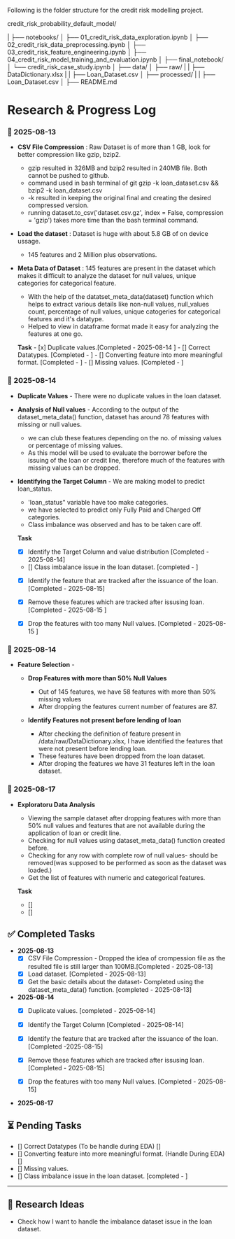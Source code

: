 Following is the folder structure for the credit risk modelling project.

credit_risk_probability_default_model/

|
├── notebooks/
│   ├── 01_credit_risk_data_exploration.ipynb
│   ├── 02_credit_risk_data_preprocessing.ipynb
│   ├── 03_credit_risk_feature_engineering.ipynb
│   ├── 04_credit_risk_model_training_and_evaluation.ipynb
│
├── final_notebook/
│   └── credit_risk_case_study.ipynb
│
├── data/
│   ├── raw/
|   |   ├── DataDictionary.xlsx
|   |   ├── Loan_Dataset.csv
│   ├── processed/
|   |   ├── Loan_Dataset.csv
│
├── README.md



# Research & Progress Log

### 📅 2025-08-13

- **CSV File Compression** : Raw Dataset is of more than 1 GB, look for better compression like gzip, bzip2.
    - gzip resulted in 326MB and bzip2 resulted in 240MB file. Both cannot be pushed
    to github.
    - command used in bash terminal of git
        gzip -k loan_dataset.csv
        &&
        bzip2 -k loan_dataset.csv
    - -k resulted in keeping the original final and creating the desired compressed 
    version.
    - running dataset.to_csv('dataset.csv.gz', index = False, compression = 'gzip') takes more time than the bash terminal command.

- **Load the dataset** : Dataset is huge with about 5.8 GB of on device ussage.
    - 145 features and 2 Million plus observations.

 - **Meta Data of Dataset** : 145 features are present in the dataset which makes it difficult to analyze the dataset for null values, unique categories for categorical feature.
    - With the help of the datatset_meta_data(dataset) function which helps to extract various details like non-null values, null_values count, percentage of null values, 
    unique catogeries for categorical features and it's datatype. 
    - Helped to view in dataframe format made it easy for analyzing the features at one go. 



    **Task**
        - [x] Duplicate values.[Completed - 2025-08-14 ]
        - [] Correct Datatypes. [Completed - ]
        - [] Converting feature into more meaningful format. [Completed - ]
        - [] Missing values. [Completed - ]



### 📅 2025-08-14

- **Duplicate Values** - There were no duplicate values in the loan dataset.

- **Analysis of Null values** - According to the output of the dataset_meta_data() function, dataset has around 78 features with missing or null values. 
    - we can club these features depending on the no. of missing values or percentage of missing values. 
    - As this model will be used to evaluate the borrower before the issuing of the loan or credit line, therefore much of the features with missing values can be dropped. 

- **Identifying the Target Column** - We are making model to predict loan_status. 
    - 'loan_status" variable have too make categories. 
    - we have selected to predict only Fully Paid and Charged Off categories.
    - Class imbalance was observed and has to be taken care off.

    **Task**
    - [x] Identify the Target Column and value distribution [Completed - 2025-08-14]
    - [] Class imbalance issue in the loan dataset. [completed - ]
    - [x] Identify the feature that are tracked after the issuance of the loan.  [Completed - 2025-08-15]
    - [x] Remove these features which are tracked after issusing loan. [Completed - 2025-08-15 ]
    - [x] Drop the features with too many Null values. [Completed - 2025-08-15 ]



### 📅 2025-08-14

- **Feature Selection** -  
    - **Drop Features with more than 50% Null Values**
        - Out of 145 features, we have 58 features with more than 50% missing values 
        - After dropping the features current number of features are 87.
    
    - **Identify Features not present before lending of loan**
        - After checking the definition of feature present in /data/raw/DataDictionary.xlsx, I have identified the features that were not present before lending loan. 
        - These features have been dropped from the loan dataset.
        - After droping the features we have 31 features left in the loan dataset.


### 📅 2025-08-17
- **Exploratoru Data Analysis**
    - Viewing the sample dataset after dropping features with more than 50% null values and features that are not available during the application of loan or credit line.
    - Checking for null values using dataset_meta_data() function created before.
    - Checking for any row with complete row of null values- should be removed(was supposed to be performed as soon as the dataset was loaded.)
    - Get the list of features with numeric and categorical features.
    

    **Task**
    - []
    - []
    


## ✅ Completed Tasks
- **2025-08-13**
    - [x] CSV File Compression - Dropped the idea of crompession file as the resulted file is still larger than 100MB.[Completed - 2025-08-13]
    - [x] Load dataset. [Completed - 2025-08-13]
    - [x] Get the basic details about the dataset-  Completed using the dataset_meta_data() function. [completed - 2025-08-13]

- **2025-08-14**
    - [x] Duplicate values. [completed - 2025-08-14]
    - [x] Identify the Target Column [Completed - 2025-08-14]
    - [x] Identify the feature that are tracked after the issuance of the loan.  [Completed -2025-08-15]
    - [x] Remove these features which are tracked after issusing loan. [Completed - 2025-08-15]
    - [x] Drop the features with too many Null values. [Completed - 2025-08-15]


- **2025-08-17**


## ⏳ Pending Tasks

- [] Correct Datatypes (To be handle during EDA) []
- [] Converting feature into more meaningful format. (Handle During EDA) []
- [] Missing values.
- [] Class imbalance issue in the loan dataset. [completed - ]


---

## 🧠 Research Ideas
- Check how I want to handle the imbalance dataset issue in the loan dataset.


